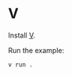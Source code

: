 # V

Install [V](https://docs.vlang.io/installing-v-from-source.html).

Run the example:

```
v run .
```
